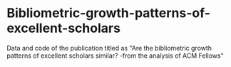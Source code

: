 # Bibliometric-growth-patterns-of-excellent-scholars
Data and code of the publication titled as "Are the bibliometric growth patterns of excellent scholars similar? -from the analysis of ACM Fellows"
